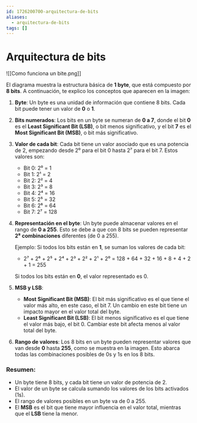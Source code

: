 ```yaml
---
id: 1726200700-arquitectura-de-bits
aliases:
  - arquitectura-de-bits
tags: []
---
```


# Arquitectura de bits

![[Como funciona un bite.png]]

El diagrama muestra la estructura
básica de **1 byte**, que está compuesto
por **8 bits**.
A continuación, te explico los
conceptos que aparecen en la imagen:

1. **Byte**: Un byte es una unidad de información que contiene 8 bits. Cada bit puede tener un valor de **0** o **1**.

2. **Bits numerados**: Los bits en un byte se numeran de **0 a 7**, donde el bit **0** es el **Least Significant Bit (LSB)**, o bit menos significativo, y el bit **7** es el **Most Significant Bit (MSB)**, o bit más significativo.

3. **Valor de cada bit**: Cada bit tiene un valor asociado que es una potencia de 2, empezando desde 2⁰ para el bit 0 hasta 2⁷ para el bit 7. Estos valores son:

   - Bit 0: 2⁰ = 1
   - Bit 1: 2¹ = 2
   - Bit 2: 2² = 4
   - Bit 3: 2³ = 8
   - Bit 4: 2⁴ = 16
   - Bit 5: 2⁵ = 32
   - Bit 6: 2⁶ = 64
   - Bit 7: 2⁷ = 128

4. **Representación en el byte**: Un byte puede almacenar valores en el rango de **0 a 255**. Esto se debe a que con 8 bits se pueden representar **2⁸ combinaciones** diferentes (de 0 a 255).

   Ejemplo: Si todos los bits están en **1**, se suman los valores de cada bit:

   - 2⁷ + 2⁶ + 2⁵ + 2⁴ + 2³ + 2² + 2¹ + 2⁰ = 128 + 64 + 32 + 16 + 8 + 4 + 2 + 1 = 255

   Si todos los bits están en **0**, el valor representado es 0.

5. **MSB y LSB**:

   - **Most Significant Bit (MSB)**: El bit más significativo es el que tiene el valor más alto, en este caso, el bit 7. Un cambio en este bit tiene un impacto mayor en el valor total del byte.
   - **Least Significant Bit (LSB)**: El bit menos significativo es el que tiene el valor más bajo, el bit 0. Cambiar este bit afecta menos al valor total del byte.

6. **Rango de valores**: Los 8 bits en un byte pueden representar valores que van desde **0** hasta **255**, como se muestra en la imagen. Esto abarca todas las combinaciones posibles de 0s y 1s en los 8 bits.

### Resumen:

- Un byte tiene 8 bits, y cada bit tiene un valor de potencia de 2.
- El valor de un byte se calcula sumando los valores de los bits activados (1s).
- El rango de valores posibles en un byte va de 0 a 255.
- El **MSB** es el bit que tiene mayor influencia en el valor total, mientras que el **LSB** tiene la menor.
